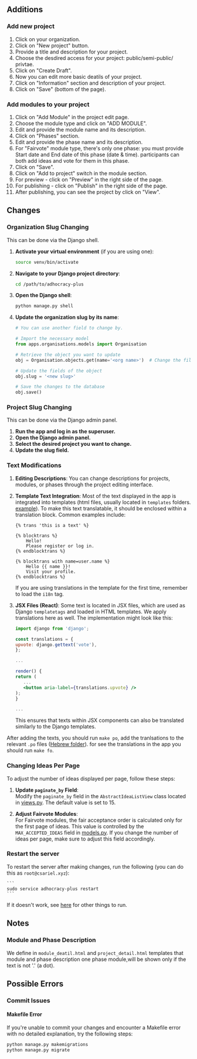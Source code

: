 ## Additions 

### Add new project
1. Click on your organization.
2. Click on "New project" button.
3. Provide a title and description for your project.
4. Choose the desdired access for your project: public/semi-public/ privtae.
5. Click on "Create Draft".
6. Now you can edit more basic deatils of your project.
7. Click on "Information" section and description of your project.
8. Click on "Save" (bottom of the page).

### Add modules to your project
1. Click on "Add Module" in the project edit page.
2. Choose the module type and click on "ADD MODULE".
3. Edit and provide the module name and its description.
4. Click on "Phases" section.
5. Edit and provide the phase name and its description.
6. For "Fairvote" module type, there's only one phase:
        you must provide Start date and End date of this phase (date & time).
        participants can both add ideas and vote for them in this phase.
7. Click on "Save".
8. Click on "Add to project" switch in the module section.
9. For preview - click on "Preview" in the right side of the page.
10. For publishing - click on "Publish" in the right side of the page.
11. After publishing, you can see the project by click on "View".


## Changes

### Organization Slug Changing
This can be done via the Django shell.

1. **Activate your virtual environment** (if you are using one):
   ```bash
   source venv/bin/activate
   ```

2. **Navigate to your Django project directory**:
   ```bash
   cd /path/to/adhocracy-plus
   ```

3. **Open the Django shell**:
   ```bash
   python manage.py shell
   ```

4. **Update the organization slug by its name**:
   ```python
   # You can use another field to change by.

   # Import the necessary model
   from apps.organisations.models import Organisation

   # Retrieve the object you want to update
   obj = Organisation.objects.get(name='<org name>')  # Change the filter criteria as needed

   # Update the fields of the object
   obj.slug = '<new slug>'

   # Save the changes to the database
   obj.save()
   ```

### Project Slug Changing
This can be done via the Django admin panel.

1. **Run the app and log in as the superuser.**
2. **Open the Django admin panel.**
3. **Select the desired project you want to change.**
4. **Update the slug field.**


### Text Modifications

1. **Editing Descriptions**: You can change descriptions for projects, modules, or phases through the project editing interface.

2. **Template Text Integration**: Most of the text displayed in the app is integrated into templates (html files, usually located in `templates` folders. [example](../adhocracy-plus/templates/a4modules/module_detail.html)). To make this text translatable, it should be enclosed within a translation block. Common examples include:

    ```django
    {% trans 'this is a text' %}
    ```

    ```django
    {% blocktrans %}
        Hello!
        Please register or log in.
    {% endblocktrans %}
    ```

    ```django
    {% blocktrans with name=user.name %}
        Hello {{ name }}!
        Visit your profile.
    {% endblocktrans %}
    ```

    If you are using translations in the template for the first time, remember to load the `i18n` tag.

3. **JSX Files (React)**: Some text is located in JSX files, which are used as Django `templatetags` and loaded in HTML templates. We apply translations here as well. The implementation might look like this:

   ```jsx
   import django from 'django';

   const translations = {
   upvote: django.gettext('vote'),
   };

   ...

   render() {
   return (
      ...
      <button aria-label={translations.upvote} />
   );
   }

   ...
   ```

   This ensures that texts within JSX components can also be translated similarly to the Django templates.

After adding the texts, you should run `make po`, add the tranlsations to the relevant `.po` files ([Hebrew folder](../locale-source/locale/he/LC_MESSAGES/)).
for see the translations in the app you should run `make fo`.


### Changing Ideas Per Page

To adjust the number of ideas displayed per page, follow these steps:

1. **Update `paginate_by` Field**:  
   Modify the `paginate_by` field in the `AbstractIdeaListView` class located in [views.py](../apps/ideas/views.py#65). The default value is set to 15.

2. **Adjust Fairvote Modules**:  
   For Fairvote modules, the fair acceptance order is calculated only for the first page of ideas. This value is controlled by the `MAX_ACCEPTED_IDEAS` field in [models.py](../apps/fairvote/models.py#9). If you change the number of ideas per page, make sure to adjust this field accordingly.


### Restart the server

To restart the server after making changes, run the following (you can do this as `root@csariel.xyz`):

    ```
    sudo service adhocracy-plus restart
    ```

If it doesn't work, see [here](installation_ariel-res.md#51) for other things to run.


## Notes

### Module and Phase Description
We define in `module_deatil.html` and `project_detail.html` templates that module and phase description one phase module,will be shown only if the text is not '.' (a dot).



## Possible Errors

### Commit Issues

#### Makefile Error

If you're unable to commit your changes and encounter a Makefile error with no detailed explanation, try the following steps:

```bash
python manage.py makemigrations
python manage.py migrate
```
